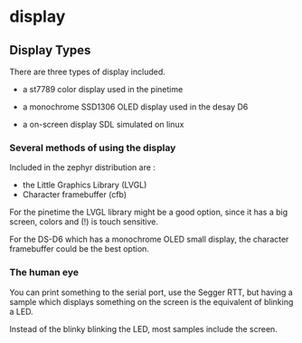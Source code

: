 # display

## Display   Types

There are three types of display included.


* a st7789 color display used in the pinetime


* a monochrome SSD1306 OLED display used in the desay D6


* a on-screen display SDL simulated on linux

### Several methods of using the display

Included in the zephyr distribution are :
- the Little Graphics Library  (LVGL)
- Character framebuffer (cfb)

For the pinetime the LVGL library might be a good option, since it has a big screen, colors and (!) is touch sensitive.

For the DS-D6 which has a monochrome OLED small display, the character framebuffer could be the best option.

### The human eye

You can print something to the serial port, use the Segger RTT, but having a sample which displays something on the screen is the equivalent of blinking a LED.

Instead of the blinky blinking the LED, most samples include the screen.
